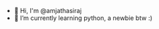 - 👋 Hi, I'm @amjathasiraj
- 🌱 I’m currently learning python, a newbie btw :)


<!---
amjathasiraj/amjathasiraj is a ✨ special ✨ repository because its `README.md` (this file) appears on your GitHub profile.
You can click the Preview link to take a look at your changes.
--->
